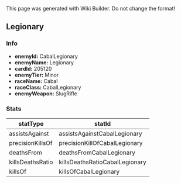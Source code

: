 <span class="wiki-builder">This page was generated with Wiki Builder. Do not change the format!</span>

## Legionary
### Info
* **enemyId:** CabalLegionary
* **enemyName:** Legionary
* **cardId:** 205120
* **enemyTier:** Minor
* **raceName:** Cabal
* **raceClass:** CabalLegionary
* **enemyWeapon:** SlugRifle

### Stats
statType | statId
-------- | ------
assistsAgainst | assistsAgainstCabalLegionary
precisionKillsOf | precisionKillOfCabalLegionary
deathsFrom | deathsFromCabalLegionary
killsDeathsRatio | killsDeathsRatioCabalLegionary
killsOf | killsOfCabalLegionary

